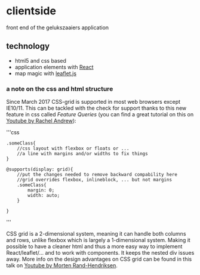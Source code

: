 # clientside
front end of the gelukszaaiers application

## technology
- html5 and css based
- application elements with [React](https://facebook.github.io/react/)
- map magic with [leaflet.js](http://leafletjs.com/)

### a note on the css and html structure
Since March 2017 CSS-grid is supported in most web browsers except IE10/11. This can be tackled with the check for support thanks to this 
new feature in css called _Feature Queries_ (you can find a great tutorial on this on [Youtube by Rachel Andrew](https://www.youtube.com/watch?v=nU0LMoU14n4)): 

'''css

	.someClass{
		//css layout with flexbox or floats or ... 
		//a line with margins and/or widths to fix things
	}
	
	@supports(display: grid){
		//put the changes needed to remove backward compability here
		//grid overrides flexbox, inlineblock, ... but not margins
		.someClass{
			margin: 0;
			width: auto; 
		}
		
	}
'''

CSS grid is a 2-dimensional system, meaning it can handle both columns and rows, unlike flexbox which is largely a 1-dimensional system. Making it possible
to have a cleaner html and thus a more easy way to implement React/leaflet/... and to work with components. It keeps the nested div issues away. More info on the
design advantages on CSS grid can be found in this talk on [Youtube by Morten Rand-Hendriksen](https://www.youtube.com/watch?v=7kVeCqQCxlk).
